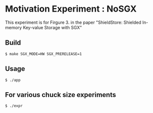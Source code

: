 # Motivation Experiment : NoSGX 

This experiment is for Firgure 3. in the paper "ShieldStore: Shielded In-memory Key-value Storage with SGX"

## Build

	$ make SGX_MODE=HW SGX_PRERELEASE=1 

## Usage

	$ ./app	

## For various chuck size experiments 	

	$ ./expr  
